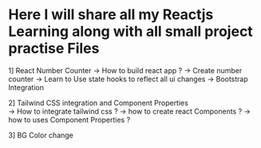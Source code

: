 # Here I will share all my Reactjs Learning along with all small project practise Files
1] React Number Counter
  -> How to build react app ?
  -> Create number counter
  -> Learn to Use state hooks to reflect all ui changes 
  -> Bootstrap Integration 


2] Tailwind CSS integration and Component Properties  
  -> How to integrate tailwind css ?
  -> how to create react Components ?
  -> how to uses Component Properties ?

3] BG Color change